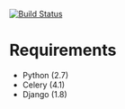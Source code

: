[![Build Status](https://travis-ci.org/beproud/bpnotify.svg?branch=master)](https://travis-ci.org/beproud/bpnotify)

# Requirements

* Python (2.7)
* Celery (4.1)
* Django (1.8)
